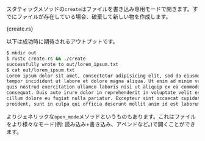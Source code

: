 <!-- The `create` static method opens a file in write-only mode. If the file
already existed, the old content is destroyed. Otherwise, a new file is
created. -->
スタティックメソッドの`create`はファイルを書き込み専用モードで開きます。すでにファイルが存在している場合、破棄して新しい物を作成します。

{create.rs}

<!-- Here's the expected successful output: -->
以下は成功時に期待されるアウトプットです。

``` bash
$ mkdir out
$ rustc create.rs && ./create
successfully wrote to out/lorem_ipsum.txt
$ cat out/lorem_ipsum.txt
Lorem ipsum dolor sit amet, consectetur adipisicing elit, sed do eiusmod
tempor incididunt ut labore et dolore magna aliqua. Ut enim ad minim veniam,
quis nostrud exercitation ullamco laboris nisi ut aliquip ex ea commodo
consequat. Duis aute irure dolor in reprehenderit in voluptate velit esse
cillum dolore eu fugiat nulla pariatur. Excepteur sint occaecat cupidatat non
proident, sunt in culpa qui officia deserunt mollit anim id est laborum.
```

<!-- (As in the previous example, you are encouraged to test this example under
failure conditions.) -->
<!-- 前項の例と同じように、様々な失敗パターンをためしてみることをオススメします。 -->

<!-- There is also a more generic `open_mode` method that can open files in other
modes like: read+write, append, etc. -->
よりジェネリックな`open_mode`メソッドというものもあります。これはファイルをより様々なモード(例: 読み込み+書き込み、アペンドなど。)で開くことができます。
